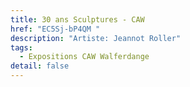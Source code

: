 ```yaml
---
title: 30 ans Sculptures - CAW
href: "EC5Sj-bP4QM "
description: "Artiste: Jeannot Roller"
tags:
  - Expositions CAW Walferdange
detail: false
---
```

